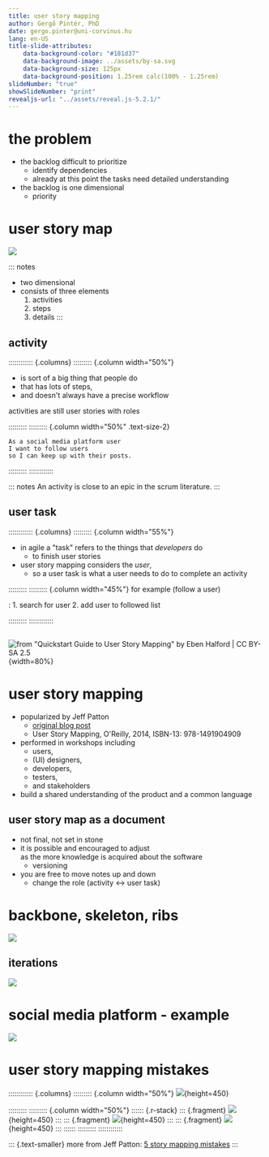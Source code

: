 ```yaml
---
title: user story mapping
author: Gergő Pintér, PhD
date: gergo.pinter@uni-corvinus.hu
lang: en-US
title-slide-attributes:
    data-background-color: "#181d37"
    data-background-image: ../assets/by-sa.svg
    data-background-size: 125px
    data-background-position: 1.25rem calc(100% - 1.25rem)
slideNumber: "true"
showSlideNumber: "print"
revealjs-url: "../assets/reveal.js-5.2.1/"
---
```


# the problem

- the backlog difficult to prioritize 
    - identify dependencies
    - already at this point the tasks need detailed understanding
- the backlog is one dimensional
    - priority


# user story map

![](figures/user_story_map.drawio.svg)

::: notes
- two dimensional
- consists of three elements
    1. activities
    2. steps
    3. details
:::


## activity

:::::::::::: {.columns}
::::::::: {.column width="50%"}
- is sort of a big thing that people do 
- that has lots of steps,
- and doesn't always have a precise workflow

activities are still user stories with roles

:::::::::
::::::::: {.column width="50%" .text-size-2}
```
As a social media platform user
I want to follow users
so I can keep up with their posts.
```

:::::::::
::::::::::::

::: notes
An activity is close to an epic in the scrum literature.
:::


## user task

:::::::::::: {.columns}
::::::::: {.column width="55%"}
- in agile a "task" refers to the things that *developers* do
    - to finish user stories
- user story mapping considers the *user*,
    - so a user task is what a user needs to do to complete an activity

:::::::::
::::::::: {.column width="45%"}
for example (follow a user)

:   1. search for user
    2. add user to followed list

:::::::::
::::::::::::

<!--## details

search for user

:   - type username
    - browse the result lists
    - click to the "follow" button-->

## 

![from "Quickstart Guide to User Story Mapping" by Eben Halford | CC BY-SA 2.5](figures/borrowed/split_restaurant_bill.jpg){width=80%}
    

# user story mapping

- popularized by Jeff Patton
    - [original blog post](https://jpattonassociates.com/the-new-backlog/)
    - User Story Mapping, O'Reilly, 2014, ISBN-13: 978-1491904909
- performed in workshops including 
    - users,
    - (UI) designers,
    - developers,
    - testers,
    - and stakeholders
- build a shared understanding of the product and a common language


## user story map as a document

- not final, not set in stone
- it is possible and encouraged to adjust<br>as the more knowledge is acquired about the software
    - versioning
- you are free to move notes up and down
    - change the role (activity &#8596; user task)


# backbone, skeleton, ribs

![](figures/user_story_map_bones.drawio.svg)


## iterations

![](figures/user_story_map_increments.drawio.svg)


# social media platform - example

![](figures/social_media_platform/usm_sign_up.drawio.svg)


# user story mapping mistakes

:::::::::::: {.columns}
::::::::: {.column width="50%"}
![](figures/usm_too_many_details.drawio.svg){height=450}

:::::::::
::::::::: {.column width="50%"}
:::::: {.r-stack}
::: {.fragment}
![](figures/usm_whole_story_first.drawio.svg){height=450}
:::
::: {.fragment}
![](figures/usm_whole_story_first_verbs.drawio.svg){height=450}
:::
::: {.fragment}
![](figures/usm_whole_story_first_extra.drawio.svg){height=450}
:::
::::::
:::::::::
::::::::::::

::: {.text-smaller}
more from Jeff Patton: [5 story mapping mistakes](https://jpattonassociates.com/5-story-mapping-mistakes/)
:::
